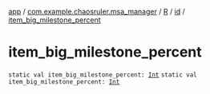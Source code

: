 [app](../../../index.md) / [com.example.chaosruler.msa_manager](../../index.md) / [R](../index.md) / [id](index.md) / [item_big_milestone_percent](.)

# item_big_milestone_percent

`static val item_big_milestone_percent: `[`Int`](https://kotlinlang.org/api/latest/jvm/stdlib/kotlin/-int/index.html)
`static val item_big_milestone_percent: `[`Int`](https://kotlinlang.org/api/latest/jvm/stdlib/kotlin/-int/index.html)